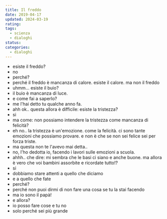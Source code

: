 ```yaml
---
title: Il freddo
date: 2019-04-17
updated: 2024-03-19
rating: 
tags:
  - scienza
  - dialoghi
status: 
categories:
  - dialoghi
---
```


- esiste il freddo?
- no
- perché?
- perché il freddo è mancanza di calore. esiste il calore. ma non il freddo
- uhmm... esiste il buio?
- il buio è mancanza di luce.
- e come fai a saperlo?
- me l'hai detto tu qualche anno fa.
- ahh ok.. questa allora è difficile: esiste la tristezza?
- si
- ma come: non possiamo intendere la tristezza come mancanza di felicità?
- eh no.. la tristezza è un'emozione. come la felicità. ci sono tante emozioni che possiamo provare. e non è che se non sei felice sei per forza triste.
- ma questa non te l'avevo mai detta..
- no, l'ho dedotta io, facendo i lavori sulle emozioni a scuola.
- ahhh.. che dire: mi sembra che le basi ci siano e anche buone. ma allora è vero che voi bambini assorbite e ricordate tutto!?
- si
- dobbiamo stare attenti a quello che diciamo
- e a quello che fate
- perché?
- perché non puoi dirmi di non fare una cosa se tu la stai facendo
- ma io sono il papà!
- e allora?
- io posso fare cose e tu no
- solo perché sei più grande

